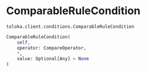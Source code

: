 # ComparableRuleCondition
`toloka.client.conditions.ComparableRuleCondition`

```python
ComparableRuleCondition(
    self,
    operator: CompareOperator,
    *,
    value: Optional[Any] = None
)
```

